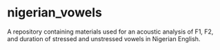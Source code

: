 # nigerian_vowels
A repository containing materials used for an acoustic analysis of F1, F2, and duration of stressed and unstressed vowels in Nigerian English.
